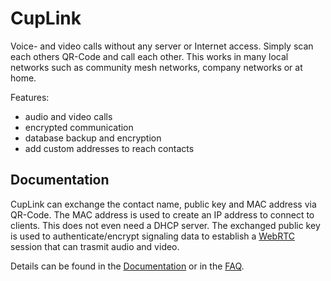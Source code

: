# CupLink

Voice- and video calls without any server or Internet access. Simply scan each others QR-Code and call each other. This works in many local networks such as community mesh networks, company networks or at home.

Features:

- audio and video calls
- encrypted communication
- database backup and encryption
- add custom addresses to reach contacts

## Documentation

CupLink can exchange the contact name, public key and MAC address via QR-Code. The MAC address is used to create an IP address to connect to clients. This does not even need a DHCP server. The exchanged public key is used to authenticate/encrypt signaling data to establish a [WebRTC](https://webrtc.org/) session that can trasmit audio and video.

Details can be found in the [Documentation](docs/Documentation.md) or in the [FAQ](docs/faq.md).
